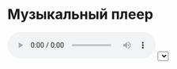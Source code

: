 
<html lang="ru">
  <head>
    <meta charset="UTF-8" />
    <meta name="viewport" content="width=device-width, initial-scale=1.0" />
    <title>Music Player</title>
    <link rel="stylesheet" href="my.css" />
  </head>
  <body>
    <div class="container">
      <h1>Музыкальный плеер</h1>
      <div class="player">
        <audio id="audioPlayer" controls>
          <source id="audioSource" src="track1.mp3" type="audio/mp3" />
          Ваш браузер не поддерживает аудиоэлемент.
        </audio>
        <select id="trackList">
          <!-- Опции будут добавлены через JavaScript -->
        </select>
      </div>
    </div>
    <script src="my.js"></script>
  </body>
</html>
